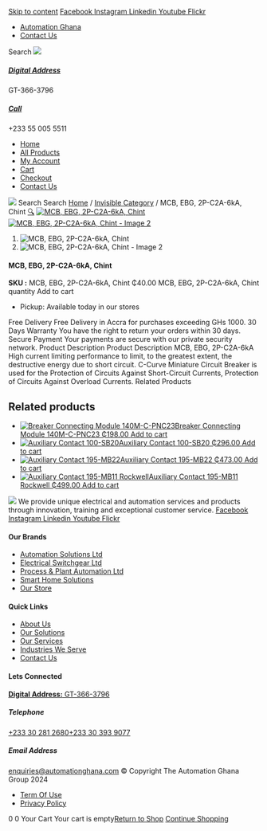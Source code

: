 [Skip to content](https://store.automationghana.com/product/mcb-ebg-2p-c2a-6ka-chint/#content)
[ Facebook ](https://www.facebook.com/automationgh/) [ Instagram ](https://www.instagram.com/automationgh/) [ Linkedin ](https://www.linkedin.com/company/the-automation-ghana-limited/) [ Youtube ](https://www.youtube.com/channel/UCurrRDUSm5oIW39VXjn1u0w) [ Flickr ](https://www.flickr.com/photos/181794037@N07/)
  * [ Automation Ghana ](https://automationghana.com)
  * [ Contact Us ](https://store.automationghana.com/contact/)


Search
[ ![](https://store.automationghana.com/wp-content/uploads/2024/04/Website-TAGG-Logo-BLUE.png) ](https://store.automationghana.com/)
[ ](https://maps.app.goo.gl/m4xeaagWCNbLk4jM6)
#####  [ Digital Address ](https://maps.app.goo.gl/m4xeaagWCNbLk4jM6)
GT-366-3796 
[ ](tel:+233550055511)
#####  [ Call ](tel:+233550055511)
+233 55 005 5511 
  * [Home](https://store.automationghana.com/)
  * [All Products](https://store.automationghana.com/shop/)
  * [My Account](https://store.automationghana.com/my-account/)
  * [Cart](https://store.automationghana.com/cart/)
  * [Checkout](https://store.automationghana.com/checkout/)
  * [Contact Us](https://store.automationghana.com/contact/)


[![](https://store.automationghana.com/wp-content/uploads/2024/04/AutomationGhana_logo_white.png)](https://store.automationghana.com)
Search
Search
[Home](https://store.automationghana.com) / [Invisible Category](https://store.automationghana.com/product-category/invisible-category/) / MCB, EBG, 2P-C2A-6kA, Chint
[🔍](https://store.automationghana.com/product/mcb-ebg-2p-c2a-6ka-chint/)
[![MCB, EBG, 2P-C2A-6kA, Chint](https://store.automationghana.com/wp-content/uploads/2024/05/ebg-2p-c32-6ka-500x500-1.webp)](https://store.automationghana.com/wp-content/uploads/2024/05/ebg-2p-c32-6ka-500x500-1.webp)
[![MCB, EBG, 2P-C2A-6kA, Chint - Image 2](https://store.automationghana.com/wp-content/uploads/2024/05/ebg-2p-c32-6ka-500x500-1.webp)](https://store.automationghana.com/wp-content/uploads/2024/05/ebg-2p-c32-6ka-500x500-1.webp)
  1. ![MCB, EBG, 2P-C2A-6kA, Chint](https://store.automationghana.com/wp-content/uploads/2024/05/ebg-2p-c32-6ka-500x500-1-100x100.webp)
  2. ![MCB, EBG, 2P-C2A-6kA, Chint - Image 2](https://store.automationghana.com/wp-content/uploads/2024/05/ebg-2p-c32-6ka-500x500-1-100x100.webp)


####  MCB, EBG, 2P-C2A-6kA, Chint 
**SKU :** MCB, EBG, 2P-C2A-6kA, Chint 
₵40.00
MCB, EBG, 2P-C2A-6kA, Chint quantity
Add to cart
  * Pickup: Available today in our stores


Free Delivery 
Free Delivery in Accra for purchases exceeding GHs 1000. 
30 Days Warranty 
You have the right to return your orders within 30 days. 
Secure Payment 
Your payments are secure with our private security network. 
Product Description
Product Description
MCB, EBG, 2P-C2A-6kA High current limiting performance to limit, to the greatest extent, the destructive energy due to short circuit. C-Curve Miniature Circuit Breaker is used for the Protection of Circuits Against Short-Circuit Currents, Protection of Circuits Against Overload Currents.
Related Products 
## Related products
  * [![Breaker Connecting Module 140M-C-PNC23](https://store.automationghana.com/wp-content/uploads/2020/12/140M-C-PNC23-300x300.jpg)Breaker Connecting Module 140M-C-PNC23 ₵198.00 ](https://store.automationghana.com/product/breaker-connecting-module-140m-c-pnc23/)
[Add to cart](https://store.automationghana.com/product/mcb-ebg-2p-c2a-6ka-chint/?add-to-cart=2973)
  * [![Auxiliary Contact 100-SB20](https://store.automationghana.com/wp-content/uploads/2020/11/Allen-Bradley-100S-300x300.jpg)Auxiliary Contact 100-SB20 ₵296.00 ](https://store.automationghana.com/product/auxiliary-contact-100-sb20/)
[Add to cart](https://store.automationghana.com/product/mcb-ebg-2p-c2a-6ka-chint/?add-to-cart=2956)
  * [![Auxiliary Contact 195-MB22](https://store.automationghana.com/wp-content/uploads/2020/11/A-B-300x300.jpg)Auxiliary Contact 195-MB22 ₵473.00 ](https://store.automationghana.com/product/auxiliary-contact-195-mb22/)
[Add to cart](https://store.automationghana.com/product/mcb-ebg-2p-c2a-6ka-chint/?add-to-cart=2948)
  * [![Auxiliary Contact 195-MB11 Rockwell](https://store.automationghana.com/wp-content/uploads/2020/11/MB11-300x300.jpg)Auxiliary Contact 195-MB11 Rockwell ₵499.00 ](https://store.automationghana.com/product/auxiliary-contact-195-mb11/)
[Add to cart](https://store.automationghana.com/product/mcb-ebg-2p-c2a-6ka-chint/?add-to-cart=2946)


![](https://store.automationghana.com/wp-content/uploads/2024/04/AutomationGhana_logo_white.png)
We provide unique electrical and automation services and products through innovation, training and exceptional customer service.
[ Facebook ](https://www.facebook.com/automationgh/) [ Instagram ](https://www.instagram.com/automationgh/) [ Linkedin ](https://www.linkedin.com/company/the-automation-ghana-limited/) [ Youtube ](https://www.youtube.com/channel/UCurrRDUSm5oIW39VXjn1u0w) [ Flickr ](https://www.flickr.com/photos/181794037@N07/)
#### Our Brands
  * [ Automation Solutions Ltd ](https://store.automationghana.com/product/mcb-ebg-2p-c2a-6ka-chint/)
  * [ Electrical Switchgear Ltd ](https://store.automationghana.com/product/mcb-ebg-2p-c2a-6ka-chint/)
  * [ Process & Plant Automation Ltd ](https://store.automationghana.com/product/mcb-ebg-2p-c2a-6ka-chint/)
  * [ Smart Home Solutions ](https://store.automationghana.com/product/mcb-ebg-2p-c2a-6ka-chint/)
  * [ Our Store ](https://store.automationghana.com/product/mcb-ebg-2p-c2a-6ka-chint/)


#### Quick Links
  * [ About Us ](https://store.automationghana.com/product/mcb-ebg-2p-c2a-6ka-chint/)
  * [ Our Solutions ](https://store.automationghana.com/product/mcb-ebg-2p-c2a-6ka-chint/)
  * [ Our Services ](https://store.automationghana.com/product/mcb-ebg-2p-c2a-6ka-chint/)
  * [ Industries We Serve ](https://store.automationghana.com/product/mcb-ebg-2p-c2a-6ka-chint/)
  * [ Contact Us ](https://store.automationghana.com/product/mcb-ebg-2p-c2a-6ka-chint/)


#### Lets Connected
[**Digital Address:** GT-366-3796](https://maps.app.goo.gl/m4xeaagWCNbLk4jM6)
#####  Telephone 
[ +233 30 281 2680](tel:+233302812680)[+233 30 393 9077](https://store.automationghana.com/product/mcb-ebg-2p-c2a-6ka-chint/+233303939077)
#####  Email Address 
enquiries@automationghana.com 
© Copyright The Automation Ghana Group 2024
  * [ Term Of Use ](https://store.automationghana.com/product/mcb-ebg-2p-c2a-6ka-chint/)
  * [ Privacy Policy ](https://store.automationghana.com/product/mcb-ebg-2p-c2a-6ka-chint/)


0
0
Your Cart
Your cart is empty[Return to Shop](https://store.automationghana.com/shop/)
[Continue Shopping](https://store.automationghana.com/product/mcb-ebg-2p-c2a-6ka-chint/)
